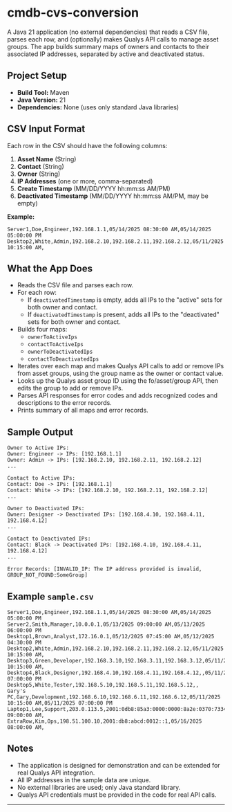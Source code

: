 # cmdb-cvs-conversion

A Java 21 application (no external dependencies) that reads a CSV file, parses each row, and (optionally) makes Qualys API calls to manage asset groups. The app builds summary maps of owners and contacts to their associated IP addresses, separated by active and deactivated status.

## Project Setup

- **Build Tool:** Maven
- **Java Version:** 21
- **Dependencies:** None (uses only standard Java libraries)

## CSV Input Format

Each row in the CSV should have the following columns:

1. **Asset Name** (String)
2. **Contact** (String)
3. **Owner** (String)
4. **IP Addresses** (one or more, comma-separated)
5. **Create Timestamp** (MM/DD/YYYY hh:mm:ss AM/PM)
6. **Deactivated Timestamp** (MM/DD/YYYY hh:mm:ss AM/PM, may be empty)

**Example:**
```
Server1,Doe,Engineer,192.168.1.1,05/14/2025 08:30:00 AM,05/14/2025 05:00:00 PM
Desktop2,White,Admin,192.168.2.10,192.168.2.11,192.168.2.12,05/11/2025 10:15:00 AM,
```

## What the App Does

- Reads the CSV file and parses each row.
- For each row:
  - If `deactivatedTimestamp` is empty, adds all IPs to the "active" sets for both owner and contact.
  - If `deactivatedTimestamp` is present, adds all IPs to the "deactivated" sets for both owner and contact.
- Builds four maps:
  - `ownerToActiveIps`
  - `contactToActiveIps`
  - `ownerToDeactivatedIps`
  - `contactToDeactivatedIps`
- Iterates over each map and makes Qualys API calls to add or remove IPs from asset groups, using the group name as the owner or contact value.
- Looks up the Qualys asset group ID using the fo/asset/group API, then edits the group to add or remove IPs.
- Parses API responses for error codes and adds recognized codes and descriptions to the error records.
- Prints summary of all maps and error records.

## Sample Output

```
Owner to Active IPs:
Owner: Engineer -> IPs: [192.168.1.1]
Owner: Admin -> IPs: [192.168.2.10, 192.168.2.11, 192.168.2.12]
...

Contact to Active IPs:
Contact: Doe -> IPs: [192.168.1.1]
Contact: White -> IPs: [192.168.2.10, 192.168.2.11, 192.168.2.12]
...

Owner to Deactivated IPs:
Owner: Designer -> Deactivated IPs: [192.168.4.10, 192.168.4.11, 192.168.4.12]
...

Contact to Deactivated IPs:
Contact: Black -> Deactivated IPs: [192.168.4.10, 192.168.4.11, 192.168.4.12]
...

Error Records: [INVALID_IP: The IP address provided is invalid, GROUP_NOT_FOUND:SomeGroup]
```

## Example `sample.csv`

```
Server1,Doe,Engineer,192.168.1.1,05/14/2025 08:30:00 AM,05/14/2025 05:00:00 PM
Server2,Smith,Manager,10.0.0.1,05/13/2025 09:00:00 AM,05/13/2025 06:00:00 PM
Desktop1,Brown,Analyst,172.16.0.1,05/12/2025 07:45:00 AM,05/12/2025 04:30:00 PM
Desktop2,White,Admin,192.168.2.10,192.168.2.11,192.168.2.12,05/11/2025 10:15:00 AM,
Desktop3,Green,Developer,192.168.3.10,192.168.3.11,192.168.3.12,05/11/2025 10:15:00 AM,
Desktop4,Black,Designer,192.168.4.10,192.168.4.11,192.168.4.12,,05/11/2025 07:00:00 PM
Desktop5,White,Tester,192.168.5.10,192.168.5.11,192.168.5.12,,
Gary's PC,Gary,Development,192.168.6.10,192.168.6.11,192.168.6.12,05/11/2025 10:15:00 AM,05/11/2025 07:00:00 PM
Laptop1,Lee,Support,203.0.113.5,2001:0db8:85a3:0000:0000:8a2e:0370:7334,05/15/2025 09:00:00 AM,
ExtraRow,Kim,Ops,198.51.100.10,2001:db8:abcd:0012::1,05/16/2025 08:00:00 AM,
```

## Notes

- The application is designed for demonstration and can be extended for real Qualys API integration.
- All IP addresses in the sample data are unique.
- No external libraries are used; only Java standard library.
- Qualys API credentials must be provided in the code for real API calls.

---